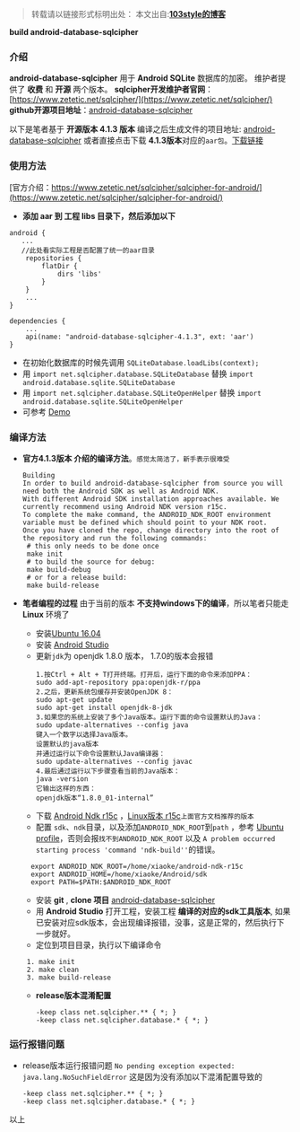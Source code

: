 >转载请以链接形式标明出处： 
本文出自:[**103style的博客**](http://blog.csdn.net/lxk_1993) 

**build android-database-sqlcipher**
### 介绍
**android-database-sqlcipher**  用于 **Android SQLite** 数据库的加密。
维护者提供了 **收费** 和 **开源** 两个版本。
**sqlcipher开发维护者官网**：[https://www.zetetic.net/sqlcipher/](https://www.zetetic.net/sqlcipher/)
**github开源项目地址**：[android-database-sqlcipher](https://github.com/sqlcipher/android-database-sqlcipher)


以下是笔者基于 **开源版本 4.1.3 版本** 编译之后生成文件的项目地址: [android-database-sqlcipher](https://github.com/103style/android-database-sqlcipher)
或者直接点击下载 **4.1.3版本**对应的`aar包`。[下载链接](https://raw.githubusercontent.com/103style/android-database-sqlcipher/master/outputs/aar/android-database-sqlcipher-4.1.3.aar)

### 使用方法
[官方介绍：https://www.zetetic.net/sqlcipher/sqlcipher-for-android/](https://www.zetetic.net/sqlcipher/sqlcipher-for-android/)
* **添加 aar 到 工程 libs 目录下，然后添加以下**
```
android {
   ...
   //此处看实际工程是否配置了统一的aar目录
    repositories {
        flatDir {
            dirs 'libs'
        }
    }
    ...
}

dependencies {
    ...
    api(name: "android-database-sqlcipher-4.1.3", ext: 'aar')
}
```
* 在初始化数据库的时候先调用 `SQLiteDatabase.loadLibs(context);`
* 用 `import net.sqlcipher.database.SQLiteDatabase` 替换 `import android.database.sqlite.SQLiteDatabase`
* 用 `import net.sqlcipher.database.SQLiteOpenHelper` 替换 `import android.database.sqlite.SQLiteOpenHelper`
* 可参考 [Demo](https://github.com/103style/android-database-sqlcipher/tree/master/Demo)

### 编译方法
* **官方4.1.3版本 介绍的编译方法**。`感觉太简洁了，新手表示很难受`
    ```
    Building
    In order to build android-database-sqlcipher from source you will need both the Android SDK as well as Android NDK. 
    With different Android SDK installation approaches available. We currently recommend using Android NDK version r15c. 
    To complete the make command, the ANDROID_NDK_ROOT environment variable must be defined which should point to your NDK root. 
    Once you have cloned the repo, change directory into the root of the repository and run the following commands:
     # this only needs to be done once
     make init
     # to build the source for debug:
     make build-debug
     # or for a release build:
     make build-release
    ```

* **笔者编程的过程**
  由于当前的版本 **不支持windows下的编译**，所以笔者只能走 **Linux** 环境了
  * 安装[Ubuntu 16.04](http://www.ubuntu.org.cn/download/desktop)
  * 安装 [Android Studio](https://developer.android.google.cn/studio)
  * 更新`jdk`为 openjdk 1.8.0 版本， 1.7.0的版本会报错
    ```
    1.按Ctrl + Alt + T打开终端。打开后，运行下面的命令来添加PPA：
    sudo add-apt-repository ppa:openjdk-r/ppa
    2.之后，更新系统包缓存并安装OpenJDK 8： 
    sudo apt-get update
    sudo apt-get install openjdk-8-jdk
    3.如果您的系统上安装了多个Java版本。运行下面的命令设置默认的Java：
    sudo update-alternatives --config java
    键入一个数字以选择Java版本。
    设置默认的java版本
    并通过运行以下命令设置默认Java编译器：
    sudo update-alternatives --config javac 
    4.最后通过运行以下步骤查看当前的Java版本：
    java -version
    它输出这样的东西：
    openjdk版本“1.8.0_01-internal”
    ```
  * 下载 [Android Ndk r15c]([https://developer.android.google.cn/ndk/downloads/older_releases.html](https://developer.android.google.cn/ndk/downloads/older_releases.html)
)  ，[Linux版本 r15c](https://dl.google.com/android/repository/android-ndk-r15c-linux-x86_64.zip)`上面官方文档推荐的版本`
  * 配置 `sdk`、`ndk`目录，以及添加`ANDROID_NDK_ROOT`到`path` ，参考 [Ubuntu profile](https://github.com/103style/android-database-sqlcipher/blob/master/profile)，否则会报`找不到ANDROID_NDK_ROOT` 以及 `A problem occurred starting process 'command 'ndk-build''`的错误。
  ```
    export ANDROID_NDK_ROOT=/home/xiaoke/android-ndk-r15c
    export ANDROID_HOME=/home/xiaoke/Android/sdk
    export PATH=$PATH:$ANDROID_NDK_ROOT 
  ```
  * 安装 **git** , **clone 项目** [android-database-sqlcipher](https://github.com/sqlcipher/android-database-sqlcipher)
  * 用 **Android Studio** 打开工程，安装工程 **编译的对应的sdk工具版本**, 如果已安装对应sdk版本，会出现编译报错，没事，这是正常的，然后执行下一步就好。
  * 定位到项目目录，执行以下编译命令
   ```
    1. make init
    2. make clean
    3. make build-release
   ```

  * **release版本混淆配置**
    ```
    -keep class net.sqlcipher.** { *; }
    -keep class net.sqlcipher.database.* { *; }
    ```

### 运行报错问题
* release版本运行报错问题 `No pending exception expected: java.lang.NoSuchFieldError`
    这是因为没有添加以下混淆配置导致的
    ```
    -keep class net.sqlcipher.** { *; }
    -keep class net.sqlcipher.database.* { *; }
    ```

以上
